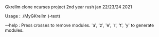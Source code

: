 Gkrellm clone ncurses  project
2nd year rush jan 22/23/24 2021

Usage : ./MyGKrellm (-text)

--help :
Press crosses to remove modules.
'a', 'z', 'e', 'r', 't', 'y' to generate modules.

